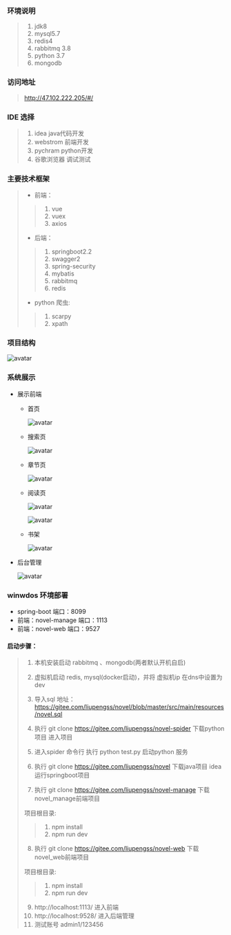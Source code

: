 ### 环境说明

>
>
>1. jdk8
>2. mysql5.7
>3. redis4
>4. rabbitmq 3.8
>5. python 3.7
>6. mongodb

### 访问地址

> http://47.102.222.205/#/

### IDE 选择

> 1. idea java代码开发
> 2. webstrom 前端开发
> 3. pychram python开发
> 4. 谷歌浏览器 调试测试

### 主要技术框架

>
>
>- 前端：
>
>  >
>  >
>  >1. vue
>  >2. vuex
>  >3. axios
>
>- 后端：
>
>  >
>  >
>  >1. springboot2.2
>  >2. swagger2
>  >3. spring-security
>  >4. mybatis
>  >5. rabbitmq
>  >6. redis
>
>- python 爬虫:
>
>  > 1. scarpy
>  > 2. xpath

### 项目结构

![avatar](./doc/img/1.jpg)

### 系统展示

- 展示前端

  - 首页

    ![avatar](./doc/img/2.png)

  - 搜索页

    ![avatar](./doc/img/3.png)

  - 章节页

     ![avatar](./doc/img/4.png)

  - 阅读页

    ![avatar](./doc/img/5.png)

    ![avatar](./doc/img/6.png)

  - 书架

    ![avatar](./doc/img/7.png)

- 后台管理

  ![avatar](./doc/img/8.png)

### winwdos 环境部署

- spring-boot 端口：8099
- 前端：novel-manage 端口：1113
- 前端：novel-web 端口：9527

#### 启动步骤：

>
>
>1. 本机安装启动 rabbitmq 、mongodb(两者默认开机自启)
>
>2. 虚拟机启动 redis, mysql(docker启动)，并将 虚拟机ip 在dns中设置为 dev
>
>3. 导入sql  地址：https://gitee.com/liupengss/novel/blob/master/src/main/resources/novel.sql
>
>4. 执行 git clone https://gitee.com/liupengss/novel-spider 下载python项目 进入项目
>
>5. 进入spider  命令行 执行 python test.py 启动python 服务
>
>6. 执行 git clone https://gitee.com/liupengss/novel 下载java项目  idea运行springboot项目
>
>7. 执行 git clone https://gitee.com/liupengss/novel-manage 下载novel_manage前端项目
>
>   项目根目录:
>
>   >1. npm install
>   >2. npm run dev 
>
>8. 执行 git clone https://gitee.com/liupengss/novel-web  下载novel_web前端项目
>
>   项目根目录:
>
>   >1. npm install
>   >2. npm run dev 
>
>9. http://localhost:1113/  进入前端
>10. http://localhost:9528/  进入后端管理
>11. 测试账号 admin1/123456

